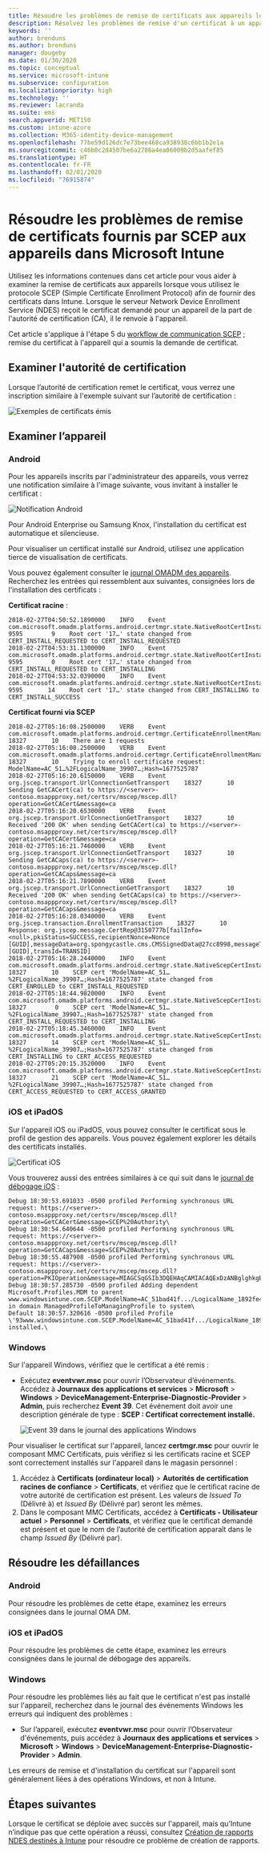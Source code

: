 ```yaml
---
title: Résoudre les problèmes de remise de certificats aux appareils lorsque vous utilisez SCEP avec Microsoft Intune | Microsoft Docs
description: Résolvez les problèmes de remise d'un certificat à un appareil par l’autorité de certification lors de l'utilisation des profils de certificats SCEP avec Intune pour déployer des certificats.
keywords: ''
author: brenduns
ms.author: brenduns
manager: dougeby
ms.date: 01/30/2020
ms.topic: conceptual
ms.service: microsoft-intune
ms.subservice: configuration
ms.localizationpriority: high
ms.technology: ''
ms.reviewer: lacranda
ms.suite: ems
search.appverid: MET150
ms.custom: intune-azure
ms.collection: M365-identity-device-management
ms.openlocfilehash: 77be59d126dc7e73bee468ca938938c6bb1b2e1a
ms.sourcegitcommit: c46b0c2d4507be6a2786a4ea06009b2d5aafef85
ms.translationtype: HT
ms.contentlocale: fr-FR
ms.lasthandoff: 02/01/2020
ms.locfileid: "76915874"
---
```

# <a name="troubleshoot-the-delivery-of-certificates-provisioned-by-scep-to-devices-in-microsoft-intune"></a>Résoudre les problèmes de remise de certificats fournis par SCEP aux appareils dans Microsoft Intune

Utilisez les informations contenues dans cet article pour vous aider à examiner la remise de certificats aux appareils lorsque vous utilisez le protocole SCEP (Simple Certificate Enrollment Protocol) afin de fournir des certificats dans Intune. Lorsque le serveur Network Device Enrollment Service (NDES) reçoit le certificat demandé pour un appareil de la part de l'autorité de certification (CA), il le renvoie à l'appareil.

Cet article s'applique à l'étape 5 du [workflow de communication SCEP](troubleshoot-scep-certificate-profiles.md) ; remise du certificat à l'appareil qui a soumis la demande de certificat.

## <a name="review-the-certification-authority"></a>Examiner l'autorité de certification

Lorsque l’autorité de certification remet le certificat, vous verrez une inscription similaire à l'exemple suivant sur l’autorité de certification :

![Exemples de certificats émis](../protect/media/troubleshoot-scep-certificate-delivery/certificate-authority.png)

## <a name="review-the-device"></a>Examiner l’appareil

### <a name="android"></a>Android

Pour les appareils inscrits par l'administrateur des appareils, vous verrez une notification similaire à l'image suivante, vous invitant à installer le certificat :

![Notification Android](../protect/media/troubleshoot-scep-certificate-delivery/android-notification.png)

Pour Android Enterprise ou Samsung Knox, l'installation du certificat est automatique et silencieuse.

Pour visualiser un certificat installé sur Android, utilisez une application tierce de visualisation de certificats.

Vous pouvez également consulter le [journal OMADM des appareils](troubleshoot-scep-certificate-profiles.md#logs-for-android-devices). Recherchez les entrées qui ressemblent aux suivantes, consignées lors de l'installation des certificats :

**Certificat racine** :

```
2018-02-27T04:50:52.1890000    INFO    Event     com.microsoft.omadm.platforms.android.certmgr.state.NativeRootCertInstallStateMachine     9595        9    Root cert '17…' state changed from CERT_INSTALL_REQUESTED to CERT_INSTALL_REQUESTED
2018-02-27T04:53:31.1300000    INFO    Event     com.microsoft.omadm.platforms.android.certmgr.state.NativeRootCertInstallStateMachine     9595        0    Root cert '17…' state changed from CERT_INSTALL_REQUESTED to CERT_INSTALLING
2018-02-27T04:53:32.0390000    INFO    Event     com.microsoft.omadm.platforms.android.certmgr.state.NativeRootCertInstallStateMachine     9595       14    Root cert '17…' state changed from CERT_INSTALLING to CERT_INSTALL_SUCCESS
```

**Certificat fourni via SCEP**

```
2018-02-27T05:16:08.2500000    VERB    Event     com.microsoft.omadm.platforms.android.certmgr.CertificateEnrollmentManager    18327       10    There are 1 requests
2018-02-27T05:16:08.2500000    VERB    Event     com.microsoft.omadm.platforms.android.certmgr.CertificateEnrollmentManager    18327       10    Trying to enroll certificate request: ModelName=AC_51…%2FLogicalName_39907…;Hash=1677525787
2018-02-27T05:16:20.6150000    VERB    Event     org.jscep.transport.UrlConnectionGetTransport    18327       10    Sending GetCACert(ca) to https://<server>-contoso.msappproxy.net/certsrv/mscep/mscep.dll?operation=GetCACert&message=ca
2018-02-27T05:16:20.6530000    VERB    Event     org.jscep.transport.UrlConnectionGetTransport    18327       10    Received '200 OK' when sending GetCACert(ca) to https://<server>-contoso.msappproxy.net/certsrv/mscep/mscep.dll?operation=GetCACert&message=ca
2018-02-27T05:16:21.7460000    VERB    Event     org.jscep.transport.UrlConnectionGetTransport    18327       10    Sending GetCACaps(ca) to https://<server>-contoso.msappproxy.net/certsrv/mscep/mscep.dll?operation=GetCACaps&message=ca
2018-02-27T05:16:21.7890000    VERB    Event     org.jscep.transport.UrlConnectionGetTransport    18327       10    Received '200 OK' when sending GetCACaps(ca) to https://<server>-contoso.msappproxy.net/certsrv/mscep/mscep.dll?operation=GetCACaps&message=ca
2018-02-27T05:16:28.0340000    VERB    Event     org.jscep.transaction.EnrollmentTransaction    18327       10    Response: org.jscep.message.CertRep@3150777b[failInfo=<null>,pkiStatus=SUCCESS,recipientNonce=Nonce [GUID],messageData=org.spongycastle.cms.CMSSignedData@27cc8998,messageType=CERT_REP,senderNonce=Nonce [GUID],transId=TRANSID]
2018-02-27T05:16:28.2440000    INFO    Event     com.microsoft.omadm.platforms.android.certmgr.state.NativeScepCertInstallStateMachine    18327       10    SCEP cert 'ModelName=AC_51…%2FLogicalName_39907…;Hash=1677525787' state changed from CERT_ENROLLED to CERT_INSTALL_REQUESTED
2018-02-27T05:18:44.9820000    INFO    Event     com.microsoft.omadm.platforms.android.certmgr.state.NativeScepCertInstallStateMachine    18327        0    SCEP cert 'ModelName=AC_51…%2FLogicalName_39907…;Hash=1677525787' state changed from CERT_INSTALL_REQUESTED to CERT_INSTALLING
2018-02-27T05:18:45.3460000    INFO    Event     com.microsoft.omadm.platforms.android.certmgr.state.NativeScepCertInstallStateMachine    18327       14    SCEP cert 'ModelName=AC_51…%2FLogicalName_39907…;Hash=1677525787' state changed from CERT_INSTALLING to CERT_ACCESS_REQUESTED
2018-02-27T05:20:15.3520000    INFO    Event     com.microsoft.omadm.platforms.android.certmgr.state.NativeScepCertInstallStateMachine    18327       21    SCEP cert 'ModelName=AC_51…%2FLogicalName_39907…;Hash=1677525787' state changed from CERT_ACCESS_REQUESTED to CERT_ACCESS_GRANTED
```

### <a name="ios-and-ipados"></a>iOS et iPadOS

Sur l'appareil iOS ou iPadOS, vous pouvez consulter le certificat sous le profil de gestion des appareils. Vous pouvez également explorer les détails des certificats installés.

![Certificat iOS](../protect/media/troubleshoot-scep-certificate-delivery/ios-certificate.png)

Vous trouverez aussi des entrées similaires à ce qui suit dans le [journal de débogage iOS](troubleshoot-scep-certificate-profiles.md#logs-for-ios-and-ipados-devices) :

```
Debug 18:30:53.691033 -0500 profiled Performing synchronous URL request: https://<server>-contoso.msappproxy.net/certsrv/mscep/mscep.dll?operation=GetCACert&message=SCEP%20Authority\  
Debug 18:30:54.640644 -0500 profiled Performing synchronous URL request: https://<server>-contoso.msappproxy.net/certsrv/mscep/mscep.dll?operation=GetCACaps&message=SCEP%20Authority\ 
Debug 18:30:55.487908 -0500 profiled Performing synchronous URL request: https://<server>-contoso.msappproxy.net/certsrv/mscep/mscep.dll?operation=PKIOperation&message=MIAGCSqGSIb3DQEHAqCAMIACAQExDzANBglghkgBZQMEAgMFADCABgkqhkiG9w0BBwGggCSABIIZfzCABgkqhkiG9w0BBwOggDCAAgEAMYIBgjCCAX4CAQAwZjBPMRUwEwYKCZImiZPyLGQBGRYFbG9jYWwxHDAaBgoJkiaJk/IsZAEZFgxmb3VydGhjb2ZmZWUxGDAWBgNVBAMTD0ZvdXJ0aENvZmZlZSBDQQITaAAAAAmaneVjEPlcTwAAAAAACTANBgkqhkiG9w0BAQEFAASCAQCqfsOYpuBToerQLkw/tl4tH9E+97TBTjGQN9NCjSgb78fF6edY0pNDU+PH4RB356wv3rfZi5IiNrVu5Od4k6uK4w0582ZM2n8NJFRY7KWSNHsmTIWlo/Vcr4laAtq5rw+CygaYcefptcaamkjdLj07e/Uk4KsetGo7ztPVjSEFwfRIfKv474dLDmPqp0ZwEWRQG 
Debug 18:30:57.285730 -0500 profiled Adding dependent Microsoft.Profiles.MDM to parent www.windowsintune.com.SCEP.ModelName=AC_51bad41f.../LogicalName_1892fe4c...;Hash=-912418295 in domain ManagedProfileToManagingProfile to system\ 
Default 18:30:57.320616 -0500 profiled Profile \'93www.windowsintune.com.SCEP.ModelName=AC_51bad41f.../LogicalName_1892fe4c...;Hash=-912418295\'94 installed.\ 
```

### <a name="windows"></a>Windows

Sur l'appareil Windows, vérifiez que le certificat a été remis :

- Exécutez **eventvwr.msc** pour ouvrir l’Observateur d’événements. Accédez à **Journaux des applications et services** > **Microsoft** > **Windows** > **DeviceManagement-Enterprise-Diagnostic-Provider** > **Admin**, puis recherchez **Event 39**. Cet événement doit avoir une description générale de type : **SCEP : Certificat correctement installé.**

   ![Event 39 dans le journal des applications Windows](../protect/media/troubleshoot-scep-certificate-delivery/device-app-log.png)

Pour visualiser le certificat sur l'appareil, lancez **certmgr.msc** pour ouvrir le composant MMC Certificats, puis vérifiez si les certificats racine et SCEP sont correctement installés sur l'appareil dans le magasin personnel :

   1. Accédez à **Certificats (ordinateur local)**  > **Autorités de certification racines de confiance** > **Certificats**, et vérifiez que le certificat racine de votre autorité de certification est présent. Les valeurs de *Issued To* (Délivré à) et *Issued By* (Délivré par) seront les mêmes.
   2. Dans le composant MMC Certificats, accédez à **Certificats - Utilisateur actuel** > **Personnel** > **Certificats**, et vérifiez que le certificat demandé est présent et que le nom de l’autorité de certification apparaît dans le champ *Issued By* (Délivré par).

## <a name="troubleshoot-failures"></a>Résoudre les défaillances

### <a name="android"></a>Android

Pour résoudre les problèmes de cette étape, examinez les erreurs consignées dans le journal OMA DM.

### <a name="ios-and-ipados"></a>iOS et iPadOS

Pour résoudre les problèmes de cette étape, examinez les erreurs consignées dans le journal de débogage des appareils.

### <a name="windows"></a>Windows

Pour résoudre les problèmes liés au fait que le certificat n'est pas installé sur l'appareil, recherchez dans le journal des événements Windows les erreurs qui indiquent des problèmes :

- Sur l’appareil, exécutez **eventvwr.msc** pour ouvrir l’Observateur d'événements, puis accédez à **Journaux des applications et services** > **Microsoft** > **Windows** > **DeviceManagement-Enterprise-Diagnostic-Provider** > **Admin**.

Les erreurs de remise et d'installation du certificat sur l'appareil sont généralement liées à des opérations Windows, et non à Intune.

## <a name="next-steps"></a>Étapes suivantes

Lorsque le certificat se déploie avec succès sur l'appareil, mais qu’Intune n’indique pas que cette opération a réussi, consultez [Création de rapports NDES destinés à Intune](troubleshoot-scep-certificate-reporting.md) pour résoudre ce problème de création de rapports.
